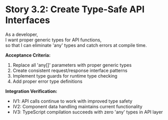 # Story 3.2: Create Type-Safe API Interfaces  
As a developer,  
I want proper generic types for API functions,  
so that I can eliminate 'any' types and catch errors at compile time.

**Acceptance Criteria:**
1. Replace all 'any[]' parameters with proper generic types
2. Create consistent request/response interface patterns
3. Implement type guards for runtime type checking
4. Add proper error type definitions

**Integration Verification:**
- IV1: API calls continue to work with improved type safety
- IV2: Component data handling maintains current functionality
- IV3: TypeScript compilation succeeds with zero 'any' types in API layer
